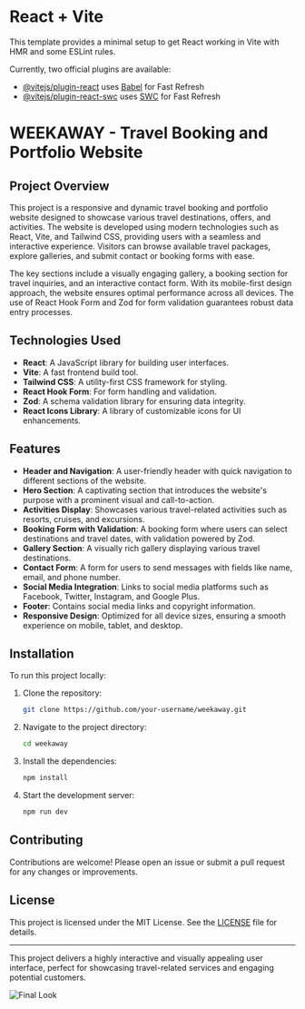 # React + Vite

This template provides a minimal setup to get React working in Vite with HMR and some ESLint rules.

Currently, two official plugins are available:

- [@vitejs/plugin-react](https://github.com/vitejs/vite-plugin-react/blob/main/packages/plugin-react/README.md) uses [Babel](https://babeljs.io/) for Fast Refresh
- [@vitejs/plugin-react-swc](https://github.com/vitejs/vite-plugin-react-swc) uses [SWC](https://swc.rs/) for Fast Refresh
# **WEEKAWAY - Travel Booking and Portfolio Website**

## **Project Overview**

This project is a responsive and dynamic travel booking and portfolio website designed to showcase various travel destinations, offers, and activities. The website is developed using modern technologies such as React, Vite, and Tailwind CSS, providing users with a seamless and interactive experience. Visitors can browse available travel packages, explore galleries, and submit contact or booking forms with ease.

The key sections include a visually engaging gallery, a booking section for travel inquiries, and an interactive contact form. With its mobile-first design approach, the website ensures optimal performance across all devices. The use of React Hook Form and Zod for form validation guarantees robust data entry processes.

## **Technologies Used**

- **React**: A JavaScript library for building user interfaces.
- **Vite**: A fast frontend build tool.
- **Tailwind CSS**: A utility-first CSS framework for styling.
- **React Hook Form**: For form handling and validation.
- **Zod**: A schema validation library for ensuring data integrity.
- **React Icons Library**: A library of customizable icons for UI enhancements.

## **Features**

- **Header and Navigation**: A user-friendly header with quick navigation to different sections of the website.
- **Hero Section**: A captivating section that introduces the website's purpose with a prominent visual and call-to-action.
- **Activities Display**: Showcases various travel-related activities such as resorts, cruises, and excursions.
- **Booking Form with Validation**: A booking form where users can select destinations and travel dates, with validation powered by Zod.
- **Gallery Section**: A visually rich gallery displaying various travel destinations.
- **Contact Form**: A form for users to send messages with fields like name, email, and phone number.
- **Social Media Integration**: Links to social media platforms such as Facebook, Twitter, Instagram, and Google Plus.
- **Footer**: Contains social media links and copyright information.
- **Responsive Design**: Optimized for all device sizes, ensuring a smooth experience on mobile, tablet, and desktop.

## **Installation**

To run this project locally:

1. Clone the repository:

   ```bash
   git clone https://github.com/your-username/weekaway.git
   ```

2. Navigate to the project directory:

   ```bash
   cd weekaway
   ```

3. Install the dependencies:

   ```bash
   npm install
   ```

4. Start the development server:

   ```bash
   npm run dev
   ```

## **Contributing**

Contributions are welcome! Please open an issue or submit a pull request for any changes or improvements.

## **License**

This project is licensed under the MIT License. See the [LICENSE](LICENSE) file for details.

---

This project delivers a highly interactive and visually appealing user interface, perfect for showcasing travel-related services and engaging potential customers.

![Final Look](/public/TravelWithWEEKAWAY.png)
